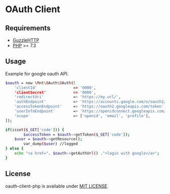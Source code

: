# OAuth Client

## Requirements

- [GuzzleHTTP](https://github.com/guzzle/guzzle)
- [PHP](https://www.php.net/) >= 7.3

## Usage

Example for google oauth API.

```bash
$oauth = new \Mnt\OAuth\OAuth([
    'clientId'                => '0000',
    'clientSecret'            => '0000',
    'redirectUri'             => 'https://my.url/',
    'authEndpoint'            => 'https://accounts.google.com/o/oauth2/v2/auth',
    'accessTokenEndpoint'     => 'https://oauth2.googleapis.com/token',
    'userInfoEndpoint'        => 'https://openidconnect.googleapis.com/v1/userinfo',
    'scope'                   => ['openid', 'email', 'profile'],
]);

if(isset($_GET['code'])) {
		$accessToken = $oauth->getToken($_GET['code']);
    $user = $oauth->getResource();
		var_dump($user) //logged
} else {
    echo "<a href=". $oauth->getAuthUrl() .">login with google</a>";
}
```

## License

oauth-client-php is available under [MIT LICENSE](https://github.com/Mimso/oauth-client-php/blob/main/LICENSE).
